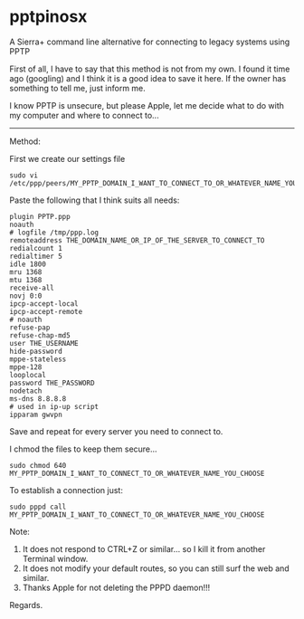 # pptpinosx
A Sierra+ command line alternative for connecting to legacy systems using PPTP

First of all, I have to say that this method is not from my own. I found it time ago (googling) and I think it is a good idea to save it here. If the owner has something to tell me, just inform me.

I know PPTP is unsecure, but please Apple, let me decide what to do with my computer and where to connect to...

---

Method:

First we create our settings file
```
sudo vi /etc/ppp/peers/MY_PPTP_DOMAIN_I_WANT_TO_CONNECT_TO_OR_WHATEVER_NAME_YOU_CHOOSE
```
Paste the following that I think suits all needs:
```
plugin PPTP.ppp
noauth
# logfile /tmp/ppp.log
remoteaddress THE_DOMAIN_NAME_OR_IP_OF_THE_SERVER_TO_CONNECT_TO
redialcount 1
redialtimer 5
idle 1800
mru 1368
mtu 1368
receive-all
novj 0:0
ipcp-accept-local
ipcp-accept-remote
# noauth
refuse-pap
refuse-chap-md5
user THE_USERNAME
hide-password
mppe-stateless
mppe-128
looplocal
password THE_PASSWORD
nodetach
ms-dns 8.8.8.8
# used in ip-up script
ipparam gwvpn
```
Save and repeat for every server you need to connect to.

I chmod the files to keep them secure...
```
sudo chmod 640 MY_PPTP_DOMAIN_I_WANT_TO_CONNECT_TO_OR_WHATEVER_NAME_YOU_CHOOSE
```
To establish a connection just:
```
sudo pppd call MY_PPTP_DOMAIN_I_WANT_TO_CONNECT_TO_OR_WHATEVER_NAME_YOU_CHOOSE
```
Note:

1. It does not respond to CTRL+Z or similar... so I kill it from another Terminal window.
2. It does not modify your default routes, so you can still surf the web and similar.
3. Thanks Apple for not deleting the PPPD daemon!!!

Regards.
